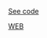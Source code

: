 
[See code](https://github.com/GuschinS/frontend-recruitment-task/tree/part-2/part-2)

[WEB](https://guschins.github.io/frontend-recruitment-task/part-2/)
